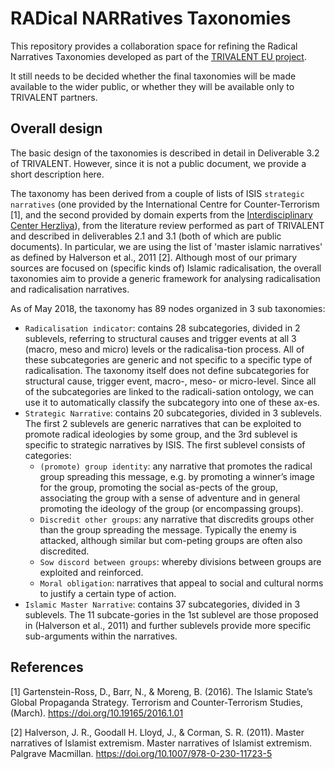 # RADical NARRatives Taxonomies

This repository provides a collaboration space for refining the Radical Narratives Taxonomies developed as part of the [TRIVALENT EU project](https://trivalent-project.eu).

It still needs to be decided whether the final taxonomies will be made available to the wider public, or whether they will be available only to TRIVALENT partners.

## Overall design
The basic design of the taxonomies is described in detail in Deliverable 3.2 of TRIVALENT. However, since it is not a public document, we provide a short description here.

The taxonomy has been derived from a couple of lists of ISIS `strategic narratives` (one provided by the International Centre for Counter-Terrorism [1], and the second provided by domain experts from the [Interdisciplinary Center Herzliya](http://www.idc.ac.il/)), from the literature review performed as part of TRIVALENT and described in deliverables 2.1 and 3.1 (both of which are public documents).  In particular, we are using the list of 'master islamic narratives' as defined by Halverson et al., 2011 [2]. Although most of our primary sources are focused on (specific kinds of) Islamic radicalisation, the overall taxonomies aim to provide a generic framework for analysing radicalisation and radicalisation narratives.

As of May 2018, the taxonomy has 89 nodes organized in 3 sub taxonomies:
*	``Radicalisation indicator``: contains 28 subcategories, divided in 2 sublevels, referring to structural causes and trigger events at all 3 (macro, meso and micro) levels or the radicalisa-tion process. All of these subcategories are generic and not specific to a specific type of radicalisation. The taxonomy itself does not define subcategories for structural cause, trigger event, macro-, meso- or micro-level. Since all of the subcategories are linked to the radicali-sation ontology, we can use it to automatically classify the subcategory into one of these ax-es.
*	``Strategic Narrative``: contains 20 subcategories, divided in 3 sublevels. The first 2 sublevels are generic narratives that can be exploited to promote radical ideologies by some group, and the 3rd sublevel is specific to strategic narratives by ISIS. The first sublevel consists of categories:
    *	``(promote) group identity``: any narrative that promotes the radical group spreading this message, e.g. by promoting a winner’s image for the group, promoting the social as-pects of the group, associating the group with a sense of adventure and in general promoting the ideology of the group (or encompassing groups).  
    *	``Discredit other groups``: any narrative that discredits groups other than the group spreading the message. Typically the enemy is attacked, although similar but com-peting groups are often also discredited.  
    *	``Sow discord between groups``: whereby divisions between groups are exploited and reinforced.  
    *	``Moral obligation``: narratives that appeal to social and cultural norms to justify a certain type of action. 
*	``Islamic Master Narrative``: contains 37 subcategories, divided in 3 sublevels. The 11 subcate-gories in the 1st sublevel are those proposed in (Halverson et al., 2011) and further sublevels provide more specific sub-arguments within the narratives.

## References
[1] Gartenstein-Ross, D., Barr, N., & Moreng, B. (2016). The Islamic State’s Global Propaganda Strategy. Terrorism and Counter-Terrorism Studies, (March). https://doi.org/10.19165/2016.1.01

[2] Halverson, J. R., Goodall H. Lloyd, J., & Corman, S. R. (2011). Master narratives of Islamist extremism. Master narratives of Islamist extremism. Palgrave Macmillan. https://doi.org/10.1007/978-0-230-11723-5
